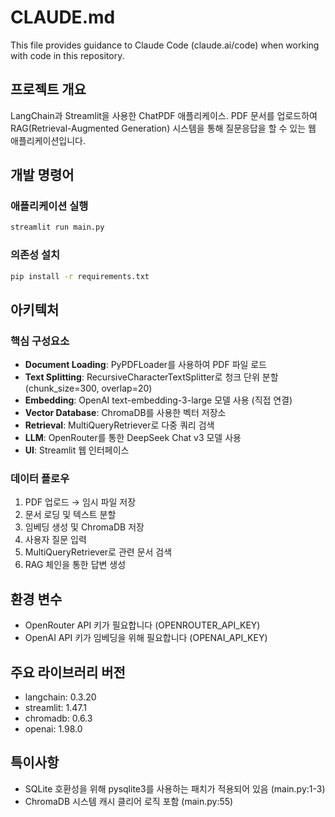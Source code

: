 # CLAUDE.md

This file provides guidance to Claude Code (claude.ai/code) when working with code in this repository.

## 프로젝트 개요
LangChain과 Streamlit을 사용한 ChatPDF 애플리케이스. PDF 문서를 업로드하여 RAG(Retrieval-Augmented Generation) 시스템을 통해 질문응답을 할 수 있는 웹 애플리케이션입니다.

## 개발 명령어

### 애플리케이션 실행
```bash
streamlit run main.py
```

### 의존성 설치
```bash
pip install -r requirements.txt
```

## 아키텍처

### 핵심 구성요소
- **Document Loading**: PyPDFLoader를 사용하여 PDF 파일 로드
- **Text Splitting**: RecursiveCharacterTextSplitter로 청크 단위 분할 (chunk_size=300, overlap=20)
- **Embedding**: OpenAI text-embedding-3-large 모델 사용 (직접 연결)
- **Vector Database**: ChromaDB를 사용한 벡터 저장소
- **Retrieval**: MultiQueryRetriever로 다중 쿼리 검색
- **LLM**: OpenRouter를 통한 DeepSeek Chat v3 모델 사용
- **UI**: Streamlit 웹 인터페이스

### 데이터 플로우
1. PDF 업로드 → 임시 파일 저장
2. 문서 로딩 및 텍스트 분할
3. 임베딩 생성 및 ChromaDB 저장
4. 사용자 질문 입력
5. MultiQueryRetriever로 관련 문서 검색
6. RAG 체인을 통한 답변 생성

## 환경 변수
- OpenRouter API 키가 필요합니다 (OPENROUTER_API_KEY)
- OpenAI API 키가 임베딩을 위해 필요합니다 (OPENAI_API_KEY)

## 주요 라이브러리 버전
- langchain: 0.3.20
- streamlit: 1.47.1
- chromadb: 0.6.3
- openai: 1.98.0

## 특이사항
- SQLite 호환성을 위해 pysqlite3를 사용하는 패치가 적용되어 있음 (main.py:1-3)
- ChromaDB 시스템 캐시 클리어 로직 포함 (main.py:55)